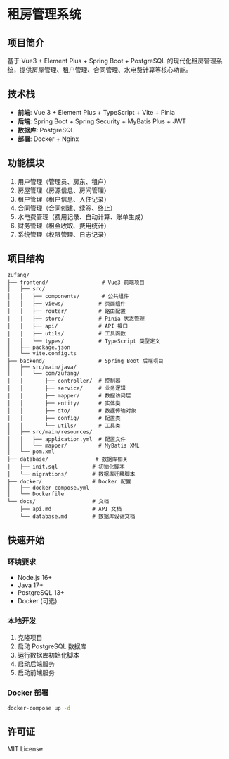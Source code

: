 # 租房管理系统

## 项目简介
基于 Vue3 + Element Plus + Spring Boot + PostgreSQL 的现代化租房管理系统，提供房屋管理、租户管理、合同管理、水电费计算等核心功能。

## 技术栈
- **前端**: Vue 3 + Element Plus + TypeScript + Vite + Pinia
- **后端**: Spring Boot + Spring Security + MyBatis Plus + JWT
- **数据库**: PostgreSQL
- **部署**: Docker + Nginx

## 功能模块
1. 用户管理（管理员、房东、租户）
2. 房屋管理（房源信息、房间管理）
3. 租户管理（租户信息、入住记录）
4. 合同管理（合同创建、续签、终止）
5. 水电费管理（费用记录、自动计算、账单生成）
6. 财务管理（租金收取、费用统计）
7. 系统管理（权限管理、日志记录）

## 项目结构
```
zufang/
├── frontend/                 # Vue3 前端项目
│   ├── src/
│   │   ├── components/       # 公共组件
│   │   ├── views/           # 页面组件
│   │   ├── router/          # 路由配置
│   │   ├── store/           # Pinia 状态管理
│   │   ├── api/             # API 接口
│   │   ├── utils/           # 工具函数
│   │   └── types/           # TypeScript 类型定义
│   ├── package.json
│   └── vite.config.ts
├── backend/                 # Spring Boot 后端项目
│   ├── src/main/java/
│   │   └── com/zufang/
│   │       ├── controller/  # 控制器
│   │       ├── service/     # 业务逻辑
│   │       ├── mapper/      # 数据访问层
│   │       ├── entity/      # 实体类
│   │       ├── dto/         # 数据传输对象
│   │       ├── config/      # 配置类
│   │       └── utils/       # 工具类
│   ├── src/main/resources/
│   │   ├── application.yml  # 配置文件
│   │   └── mapper/          # MyBatis XML
│   └── pom.xml
├── database/               # 数据库相关
│   ├── init.sql           # 初始化脚本
│   └── migrations/        # 数据库迁移脚本
├── docker/                # Docker 配置
│   ├── docker-compose.yml
│   └── Dockerfile
└── docs/                  # 文档
    ├── api.md             # API 文档
    └── database.md        # 数据库设计文档
```

## 快速开始

### 环境要求
- Node.js 16+
- Java 17+
- PostgreSQL 13+
- Docker (可选)

### 本地开发
1. 克隆项目
2. 启动 PostgreSQL 数据库
3. 运行数据库初始化脚本
4. 启动后端服务
5. 启动前端服务

### Docker 部署
```bash
docker-compose up -d
```

## 许可证
MIT License
